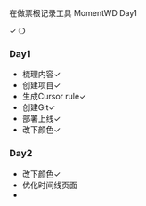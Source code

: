  在做票根记录工具
  MomentWD Day1


✓
❍

### Day1
- 梳理内容✓
- 创建项目✓
- 生成Cursor rule✓
- 创建Git✓
- 部署上线✓
- 改下颜色✓

### Day2
- 改下颜色✓
- 优化时间线页面
- 
